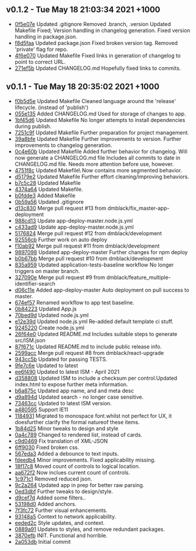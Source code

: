 v0.1.2 - Tue May 18 21:03:34 2021 +1000
--------------------------------------
 - [0f5e07e](../../commit/0f5e07e) Updated .gitignore Removed .branch, .version Updated Makefile Fixed; Version handling in changelog generation. Fixed version handling in package.json.
 - [f8d5faa](../../commit/f8d5faa) Updated package.json Fixed broken version tag. Removed 'private' flag for repo.
 - [4f6e070](../../commit/4f6e070) Updated Makefile Fixed links in generation of changelog to point to correct URL.
 - [271ef5b](../../commit/271ef5b) Updated CHANGELOG.md Hopefully fixed links to commits.

v0.1.1 - Tue May 18 20:35:02 2021 +1000
--------------------------------------
 - [f0b5d5e](../../commit/f0b5d5e) Updated Makefile Cleaned language around the 'release' lifecycle. (instead of 'publish')
 - [055e135](../../commit/055e135) Added CHANGELOG.md Used for storage of changes to app.
 - [1bf45d6](../../commit/1bf45d6) Updated Makefile No longer attempts to install dependencies during publish.
 - [7251c9f](../../commit/7251c9f) Updated Makefile Further preparation for project management.
 - [39a8bfe](../../commit/39a8bfe) Updated Makefile Further improvements to version. Further improvements to changelog generation.
 - [0c4e60b](../../commit/0c4e60b) Updated Makefile Added further behavior for changelog. Will now generate a CHANGELOG.md file Includes all commits to date in CHANGELOG.md file. Needs more attention before use, however.
 - [4751f8c](../../commit/4751f8c) Updated Makefile\ Now contains more segmented behavior.
 - [d5179e2](../../commit/d5179e2) Updated Makefile Further effort cleaning/improving behaviors.
 - [b7c5c28](../../commit/b7c5c28) Updated Makefile
 - [4374a64](../../commit/4374a64) Updated Makefile.
 - [b0fdde3](../../commit/b0fdde3) Added Makefile
 - [0b59a56](../../commit/0b59a56) Updated .gitignore
 - [d13c830](../../commit/d13c830) Merge pull request #13 from dmblack/fix_master-app-deployment
 - [988cd13](../../commit/988cd13) Update app-deploy-master.node.js.yml
 - [c433ad9](../../commit/c433ad9) Update app-deploy-master.node.js.yml
 - [5176824](../../commit/5176824) Merge pull request #12 from dmblack/development
 - [92556cb](../../commit/92556cb) Further work on auto deploy
 - [f10ab92](../../commit/f10ab92) Merge pull request #11 from dmblack/development
 - [9897098](../../commit/9897098) Updated app-deploy-master Further changes for npm deploy
 - [b0b67bb](../../commit/b0b67bb) Merge pull request #10 from dmblack/development
 - [835a959](../../commit/835a959) Updated application-tests-baseline workflow No longer triggers on master branch.
 - [327090e](../../commit/327090e) Merge pull request #9 from dmblack/feature_multiple-identifier-search
 - [d06c11e](../../commit/d06c11e) Added app-deploy-master Auto deployment on pull success to master.
 - [674ef57](../../commit/674ef57) Renamed workflow to app test baseline.
 - [0b84223](../../commit/0b84223) Updated App.js
 - [70bed9d](../../commit/70bed9d) Updated node.js.yml
 - [e12e39d](../../commit/e12e39d) Updated node.js.yml Re-added default template ci stuff.
 - [9245220](../../commit/9245220) Create node.js.yml
 - [26f64e0](../../commit/26f64e0) Updated README.md Includes suitable steps to generate src/ISM.json
 - [87f671c](../../commit/87f671c) Updated README.md to include public release info.
 - [2599acc](../../commit/2599acc) Merge pull request #8 from dmblack/react-upgrade
 - [943cc5b](../../commit/943cc5b) Updated for passing TESTS.
 - [9fe7c6e](../../commit/9fe7c6e) Updated to latest
 - [ee6f490](../../commit/ee6f490) Updated to latest ISM - April 2021
 - [d358808](../../commit/d358808) Updated ISM to include a checksum per control.Updated index.html to expose further meta information.
 - [b6a875c](../../commit/b6a875c) Updated app name, and and meta desc
 - [d9a894d](../../commit/d9a894d) Updated search - no longer case sensitive.
 - [73463cc](../../commit/73463cc) Updated to latest ISM version.
 - [a480595](../../commit/a480595) Support IE11
 - [1184931](../../commit/1184931) Migrated to monospace font.whilst not perfect for UX, it doesfurther clarify the formal natureof these items.
 - [1b84d25](../../commit/1b84d25) Minor tweaks to design and style
 - [0a4c789](../../commit/0a4c789) Changed to rendered list, instead of cards.
 - [c9d0469](../../commit/c9d0469) Fix translation of XML-JSON
 - [6ff9030](../../commit/6ff9030) Fixed broken css.
 - [567eda3](../../commit/567eda3) Added a debounce to text inputs.
 - [fdeedb4](../../commit/fdeedb4) Minor improvements. Fixed applicability missing.
 - [18f17c8](../../commit/18f17c8) Moved count of controls to logical location.
 - [aa672f2](../../commit/aa672f2) Now inclues current count of controls.
 - [1c971c1](../../commit/1c971c1) Removed reduced json.
 - [9c2a264](../../commit/9c2a264) Updated app in prep for better raw parsing.
 - [0ed3dbf](../../commit/0ed3dbf) Further tweaks to design/style.
 - [d9cef7d](../../commit/d9cef7d) Added some filters..
 - [53198d0](../../commit/53198d0) Added anchors.
 - [7f3fc72](../../commit/7f3fc72) Further visual enhancements.
 - [93148a5](../../commit/93148a5) Context to network applicability.
 - [eeded2c](../../commit/eeded2c) Style updates, and context.
 - [0889a91](../../commit/0889a91) Updates to styles, and remove redundant packages.
 - [3870efb](../../commit/3870efb) INIT. Functional and horrible.
 - [2a053db](../../commit/2a053db) Initial commit
